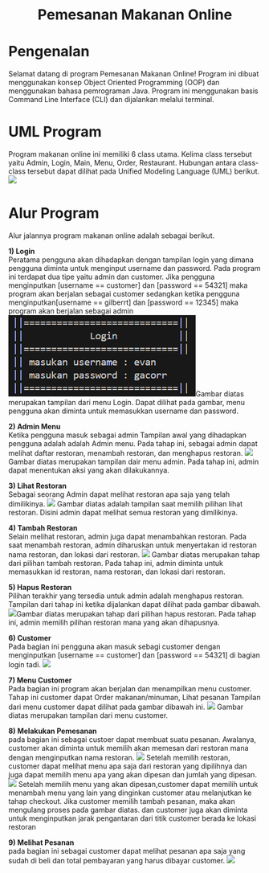 # <p align="center">**Pemesanan Makanan Online**</p>

# **Pengenalan**
Selamat datang di program Pemesanan Makanan Online!
Program ini dibuat menggunakan konsep Object Oriented Programming (OOP) dan menggunakan bahasa pemrograman Java. Program ini menggunakan basis Command Line Interface (CLI) dan dijalankan melalui terminal.
<br>

# **UML Program**
Program makanan online ini memiliki 6 class utama. Kelima class tersebut yaitu Admin, Login, Main, Menu, Order, Restaurant. Hubungan antara class-class tersebut dapat dilihat pada Unified Modeling Language (UML) berikut.
<img src = "image/UML.jpg">
<br>

# **Alur Program**
Alur jalannya program makanan online adalah sebagai berikut.<br>

**1) Login** <br>
Peratama pengguna akan dihadapkan dengan tampilan login yang dimana pengguna diminta untuk menginput username dan password. Pada program ini terdapat dua tipe yaitu admin dan customer. Jika pengguna menginputkan [username == customer] dan [password == 54321] maka program akan berjalan sebagai customer sedangkan ketika pengguna menginputkan[username == gilberrt] dan [password == 12345] maka program akan berjalan sebagai admin
<img src = "image/login.png">Gambar diatas merupakan tampilan dari menu Login. Dapat dilihat pada gambar, menu pengguna akan diminta untuk memasukkan username dan password.

**2) Admin Menu**<br>
Ketika pengguna masuk sebagai admin Tampilan awal yang dihadapkan pengguna adalah adalah Admin menu. Pada tahap ini, sebagai admin dapat melihat daftar restoran, menambah restoran, dan menghapus restoran.
<img src = "image/menu_admin.png">Gambar diatas merupakan tampilan dair menu admin. Pada tahap ini, admin dapat menentukan aksi yang akan dilakukannya.

**3) Lihat Restoran**<br>
Sebagai seorang Admin dapat melihat restoran apa saja yang telah dimilikinya. 
<img src = "image/lihat_restoran.png"> Gambar diatas adalah tampilan saat memilih pilihan lihat restoran. Disini admin dapat melihat semua restoran yang dimilikinya. 

**4) Tambah Restoran**<br>
Selain melihat restoran, admin juga dapat menambahkan restoran. Pada saat menambah restoran, admin diharuskan untuk menyertakan id restoran nama restoran, dan lokasi dari restoran. 
<img src = "image/tambah_restoran.png"> Gambar diatas merupakan tahap dari pilihan tambah restoran. Pada tahap ini, admin diminta untuk memasukkan id restoran, nama restoran, dan lokasi dari restoran.

**5) Hapus Restoran**<br>
Pilihan terakhir yang tersedia untuk admin adalah menghapus restoran. Tampilan dari tahap ini ketika dijalankan dapat dilihat pada gambar dibawah.
<img src = "image/hapus_restoran.png">Gambar diatas merupakan tahap dari pilihan hapus restoran. Pada tahap ini, admin memilih pilihan restoran mana yang akan dihapusnya.

**6) Customer**<br>
Pada bagian ini pengguna akan masuk sebagi customer dengan menginputkan [username == customer] dan [password == 54321] di bagian login tadi. 
<img src = "image/intro_customer.png">

**7) Menu Customer**<br>
Pada bagian ini program akan berjalan dan menampilkan menu customer. Tahap ini customer dapat Order makanan/minuman, Lihat pesanan Tampilan dari menu customer dapat dilihat pada gambar dibawah ini.
<img src = "image/menu_customer.png"> Gambar diatas merupakan tampilan dari menu customer. 

**8) Melakukan Pemesanan**<br>
pada bagian ini sebagai custoer dapat membuat suatu pesanan. Awalanya, customer akan diminta untuk memilih akan memesan dari restoran mana dengan menginputkan nama restoran.
<img src = "image/buat_pesanan.png">
Setelah memilih restoran, customer dapat melihat menu apa saja dari restoran yang dipilihnya dan juga dapat memilih menu apa yang akan dipesan dan jumlah yang dipesan.
<img src = "image/list_menu_pesanan.png">
Setelah memilih menu yang akan dipesan,customer dapat memilih untuk menambah menu yang lain yang dinginkan customer atau melanjutkan ke tahap checkout. Jika customer memilih tambah pesanan, maka akan mengulang proses pada gambar diatas. dan customer juga akan diminta untuk menginputkan jarak pengantaran dari titik customer berada ke lokasi restoran

**9) Melihat Pesanan**<br>
pada bagian ini sebagai customer dapat melihat pesanan apa saja yang sudah di beli dan total pembayaran yang harus dibayar customer.
<img src = "image/buat_pesanan.png">
